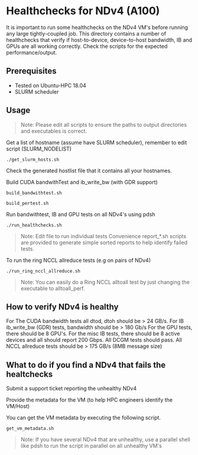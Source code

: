 # Healthchecks for NDv4 (A100)

It is important to run some healthchecks on the NDv4 VM's before running any large tightly-coupled job.
This directory contains a number of healthchecks that verify if host-to-device, device-to-host bandwidth, IB and GPUs are 
all working correctly. Check the scripts for the expected performance/output.

## Prerequisites

- Tested on Ubuntu-HPC 18.04
- SLURM scheduler


## Usage
>Note: Please edit all scripts to ensure the paths to output directories and executables is correct.

Get a list of hostname (assume have SLURM scheduler), remember to edit script (SLURM_NODELIST)
```
./get_slurm_hosts.sh
```
Check the generated hostlist file that it contains all your hostnames.

Build CUDA bandwithTest and ib_write_bw (with GDR support)
```
build_bandwithtest.sh
```
```
build_pertest.sh
```
Run bandwithtest, IB and GPU tests on all NDv4's using pdsh
```
./run_healthchecks.sh
```
>Note: Edit file to run individual tests
Convenience report_*.sh scripts are provided to generate simple sorted reports to help identify failed tests.

To run the ring NCCL allreduce tests (e.g on pairs of NDv4)
```
./run_ring_nccl_allreduce.sh
```
>Note: You can easily do a Ring NCCL alltoall test by just changing the executable to alltoall_perf.

## How to verify NDv4 is healthy
For The CUDA bandwidth tests all dtod, dtoh should be > 24 GB/s.
For IB ib_write_bw (GDR) tests, bandwidth should be > 180 Gb/s
For the GPU tests, there should be 8 GPU's.
For the misc IB tests, there should be 8 active devices and all should report 200 Gbps.
All DCGM tests should pass.
All NCCL allreduce tests should be > 175 GB/s (8MB message size)


## What to do if you find a NDv4 that fails the healtchecks

Submit a support ticket reporting the unhealthy NDv4

Provide the metadata for the VM (to help HPC engineers identify the VM/Host)

You can get the VM metadata by executing the following script.
```
get_vm_metadata.sh
```
>Note: If you have several NDv4 that are unhealthy, use a parallel shell like pdsh to run the script in parallel on all unhealthy VM's
